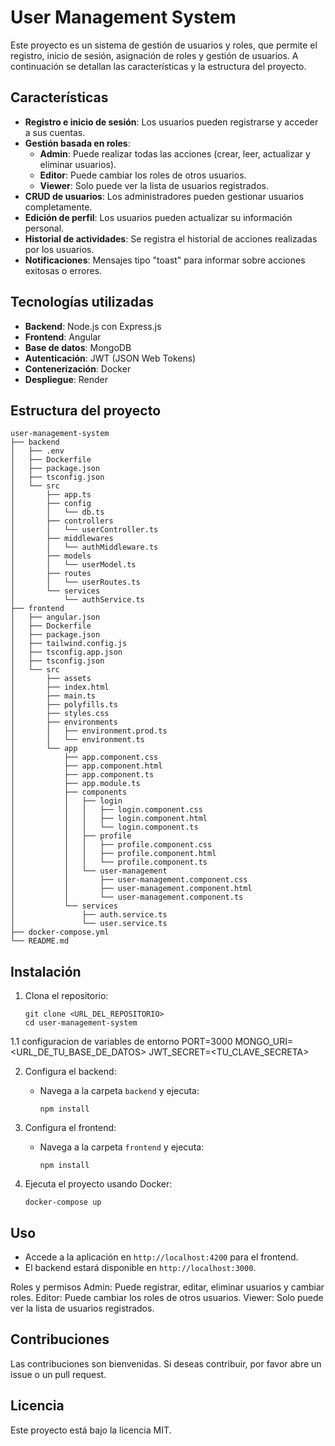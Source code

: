 # User Management System

Este proyecto es un sistema de gestión de usuarios y roles, que permite el registro, inicio de sesión, asignación de roles y gestión de usuarios. A continuación se detallan las características y la estructura del proyecto.

## Características

- **Registro e inicio de sesión**: Los usuarios pueden registrarse y acceder a sus cuentas.
- **Gestión basada en roles**:
  - **Admin**: Puede realizar todas las acciones (crear, leer, actualizar y eliminar usuarios).
  - **Editor**: Puede cambiar los roles de otros usuarios.
  - **Viewer**: Solo puede ver la lista de usuarios registrados.
- **CRUD de usuarios**: Los administradores pueden gestionar usuarios completamente.
- **Edición de perfil**: Los usuarios pueden actualizar su información personal.
- **Historial de actividades**: Se registra el historial de acciones realizadas por los usuarios.
- **Notificaciones**: Mensajes tipo "toast" para informar sobre acciones exitosas o errores.


## Tecnologías utilizadas

- **Backend**: Node.js con Express.js
- **Frontend**: Angular
- **Base de datos**: MongoDB
- **Autenticación**: JWT (JSON Web Tokens)
- **Contenerización**: Docker
- **Despliegue**: Render

## Estructura del proyecto

```
user-management-system
├── backend
│   ├── .env
│   ├── Dockerfile
│   ├── package.json
│   ├── tsconfig.json
│   └── src
│       ├── app.ts
│       ├── config
│       │   └── db.ts
│       ├── controllers
│       │   └── userController.ts
│       ├── middlewares
│       │   └── authMiddleware.ts
│       ├── models
│       │   └── userModel.ts
│       ├── routes
│       │   └── userRoutes.ts
│       └── services
│           └── authService.ts
├── frontend
│   ├── angular.json
│   ├── Dockerfile
│   ├── package.json
│   ├── tailwind.config.js
│   ├── tsconfig.app.json
│   ├── tsconfig.json
│   └── src
│       ├── assets
│       ├── index.html
│       ├── main.ts
│       ├── polyfills.ts
│       ├── styles.css
│       ├── environments
│       │   ├── environment.prod.ts
│       │   └── environment.ts
│       └── app
│           ├── app.component.css
│           ├── app.component.html
│           ├── app.component.ts
│           ├── app.module.ts
│           ├── components
│           │   ├── login
│           │   │   ├── login.component.css
│           │   │   ├── login.component.html
│           │   │   └── login.component.ts
│           │   ├── profile
│           │   │   ├── profile.component.css
│           │   │   ├── profile.component.html
│           │   │   └── profile.component.ts
│           │   └── user-management
│           │       ├── user-management.component.css
│           │       ├── user-management.component.html
│           │       └── user-management.component.ts
│           └── services
│               ├── auth.service.ts
│               └── user.service.ts
├── docker-compose.yml
└── README.md
```

## Instalación

1. Clona el repositorio:
   ```
   git clone <URL_DEL_REPOSITORIO>
   cd user-management-system

1.1 configuracion de variables de entorno
PORT=3000
MONGO_URI=<URL_DE_TU_BASE_DE_DATOS>
JWT_SECRET=<TU_CLAVE_SECRETA>

2. Configura el backend:
   - Navega a la carpeta `backend` y ejecuta:
     ```
     npm install
     ```

3. Configura el frontend:
   - Navega a la carpeta `frontend` y ejecuta:
     ```
     npm install
     ```

4. Ejecuta el proyecto usando Docker:
   ```
   docker-compose up
   ```

## Uso

- Accede a la aplicación en `http://localhost:4200` para el frontend.
- El backend estará disponible en `http://localhost:3000`.

Roles y permisos
Admin:
Puede registrar, editar, eliminar usuarios y cambiar roles.
Editor:
Puede cambiar los roles de otros usuarios.
Viewer:
Solo puede ver la lista de usuarios registrados.


## Contribuciones

Las contribuciones son bienvenidas. Si deseas contribuir, por favor abre un issue o un pull request.

## Licencia

Este proyecto está bajo la licencia MIT.